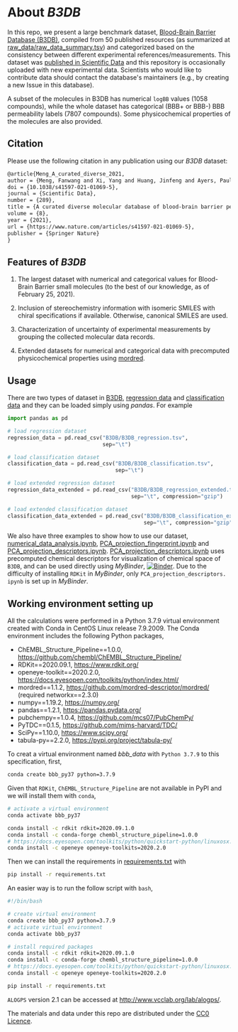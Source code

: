 # About *B3DB*

In this repo, we present a large benchmark dataset, [Blood-Brain Barrier Database (B3DB)](https://www.nature.com/articles/s41597-021-01069-5), compiled
from 50 published resources (as summarized at
[raw_data/raw_data_summary.tsv](raw_data/raw_data_summary.tsv)) and categorized based on
the consistency between different experimental references/measurements. This dataset was [published in Scientific Data](https://www.nature.com/articles/s41597-021-01069-5) and this repository is occasionally uploaded with new experimental data. Scientists who would like to contribute data should contact the database's maintainers (e.g., by creating a new Issue in this database).

A subset of the
molecules in B3DB has numerical `logBB` values (1058 compounds), while the whole dataset
has categorical (BBB+ or BBB-) BBB permeability labels (7807 compounds). Some physicochemical properties
of the molecules are also provided. 

## Citation

Please use the following citation in any publication using our *B3DB* dataset:

```md
@article{Meng_A_curated_diverse_2021,
author = {Meng, Fanwang and Xi, Yang and Huang, Jinfeng and Ayers, Paul W.},
doi = {10.1038/s41597-021-01069-5},
journal = {Scientific Data},
number = {289},
title = {A curated diverse molecular database of blood-brain barrier permeability with chemical descriptors},
volume = {8},
year = {2021},
url = {https://www.nature.com/articles/s41597-021-01069-5},
publisher = {Springer Nature}
}
```

## Features of *B3DB*

1. The largest dataset with numerical and categorical values for Blood-Brain Barrier small molecules
    (to the best of our knowledge, as of February 25, 2021).

2. Inclusion of stereochemistry information with isomeric SMILES with chiral specifications if
    available. Otherwise, canonical SMILES are used.

3. Characterization of uncertainty of experimental measurements by grouping the collected molecular
    data records.

4. Extended datasets for numerical and categorical data with precomputed physicochemical properties
    using [mordred](https://github.com/mordred-descriptor/mordred).

## Usage

There are two types of dataset in [B3DB](B3DB), [regression data](B3DB/B3DB_regression.tsv)
and [classification data](B3DB/B3DB_classification.tsv) and they can be loaded simply using *pandas*. For example

```python
import pandas as pd

# load regression dataset
regression_data = pd.read_csv("B3DB/B3DB_regression.tsv",
                              sep="\t")

# load classification dataset
classification_data = pd.read_csv("B3DB/B3DB_classification.tsv",
                                  sep="\t")

# load extended regression dataset
regression_data_extended = pd.read_csv("B3DB/B3DB_regression_extended.tsv.gz", 
                                       sep="\t", compression="gzip")

# load extended classification dataset
classification_data_extended = pd.read_csv("B3DB/B3DB_classification_extended.tsv.gz",
                                           sep="\t", compression="gzip")

```

We also have three examples to show how to use our dataset, 
[numerical_data_analysis.ipynb](notebooks/numerical_data_analysis.ipynb), 
[PCA_projection_fingerprint.ipynb](notebooks/PCA_projection_fingerprint.ipynb) and 
[PCA_projection_descriptors.ipynb](notebooks/PCA_projection_descriptors.ipynb). 
[PCA_projection_descriptors.ipynb](notebooks/PCA_projection_descriptors.ipynb) uses precomputed 
chemical descriptors for visualization of chemical space of `B3DB`, and can be used directly
using *MyBinder*,
[![Binder](https://mybinder.org/badge_logo.svg)](https://mybinder.org/v2/gh/theochem/B3DB/main?filepath=notebooks%2FPCA_projection_descriptors.ipynb).
Due to the difficulty of installing `RDKit` in *MyBinder*, only `PCA_projection_descriptors.
ipynb` is set up in *MyBinder*.

## Working environment setting up

All the calculations were performed in a Python 3.7.9 virtual environment created with Conda in
CentOS Linux release 7.9.2009. The Conda environment includes the following Python packages,

- ChEMBL_Structure_Pipeline==1.0.0, https://github.com/chembl/ChEMBL_Structure_Pipeline/
- RDKit==2020.09.1, https://www.rdkit.org/
- openeye-toolkit==2020.2.0, https://docs.eyesopen.com/toolkits/python/index.html/
- mordred==1.1.2, https://github.com/mordred-descriptor/mordred/ (required networkx==2.3.0)
- numpy==1.19.2, https://numpy.org/
- pandas==1.2.1, https://pandas.pydata.org/
- pubchempy==1.0.4, https://github.com/mcs07/PubChemPy/
- PyTDC==0.1.5, https://github.com/mims-harvard/TDC/
- SciPy==1.10.0, https://www.scipy.org/
- tabula-py==2.2.0, https://pypi.org/project/tabula-py/

To creat a virtual environment named *bbb_data* with `Python 3.7.9` to this specification, first,
```bash
conda create bbb_py37 python=3.7.9
```
Given that `RDKit`, `ChEMBL_Structure_Pipeline` are not available in PyPI and we will install
them with `conda`,

```bash
# activate a virtual environment
conda activate bbb_py37

conda install -c rdkit rdkit=2020.09.1.0
conda install -c conda-forge chembl_structure_pipeline=1.0.0
# https://docs.eyesopen.com/toolkits/python/quickstart-python/linuxosx.html
conda install -c openeye openeye-toolkits=2020.2.0
```
Then we can install the requirements in [requirements.txt](requirements.txt) with
```bash
pip install -r requirements.txt
```

An easier way is to run the follow script with `bash`,

```bash
#!/bin/bash

# create virtual environment
conda create bbb_py37 python=3.7.9
# activate virtual environment
conda activate bbb_py37

# install required packages
conda install -c rdkit rdkit=2020.09.1.0
conda install -c conda-forge chembl_structure_pipeline=1.0.0
# https://docs.eyesopen.com/toolkits/python/quickstart-python/linuxosx.html
conda install -c openeye openeye-toolkits=2020.2.0

pip install -r requirements.txt
```

`ALOGPS` version 2.1 can be accessed at http://www.vcclab.org/lab/alogps/.

The materials and data under this repo are distributed under the
[CC0 Licence](http://creativecommons.org/publicdomain/zero/1.0/).
